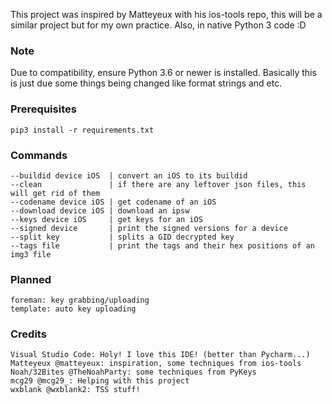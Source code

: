 This project was inspired by Matteyeux with his ios-tools repo, this will be a similar project but for my own practice. Also, in native Python 3 code :D

### Note

Due to compatibility, ensure Python 3.6 or newer is installed. Basically this is just due some things being changed like format strings and etc.

### Prerequisites

    pip3 install -r requirements.txt

### Commands

    --buildid device iOS  | convert an iOS to its buildid
    --clean               | if there are any leftover json files, this will get rid of them
    --codename device iOS | get codename of an iOS
    --download device iOS | download an ipsw
    --keys device iOS     | get keys for an iOS
    --signed device       | print the signed versions for a device
    --split key           | splits a GID decrypted key
    --tags file           | print the tags and their hex positions of an img3 file

### Planned

    foreman: key grabbing/uploading
    template: auto key uploading

### Credits

    Visual Studio Code: Holy! I love this IDE! (better than Pycharm...)
    Matteyeux @matteyeux: inspiration, some techniques from ios-tools
    Noah/32Bites @TheNoahParty: some techniques from PyKeys
    mcg29 @mcg29_: Helping with this project
    wxblank @wxblank2: TSS stuff!